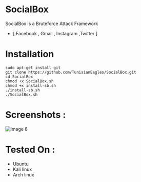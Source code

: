 # SocialBox
SocialBox is a Bruteforce Attack Framework
- [ Facebook , Gmail , Instagram ,Twitter ]

# Installation
```
sudo apt-get install git
git clone https://github.com/TunisianEagles/SocialBox.git
cd SocialBox
chmod +x SocialBox.sh
chmod +x install-sb.sh
./install-sb.sh
./SocialBox.sh
```
# Screenshots :
![ Image 8](https://raw.githubusercontent.com/TunisianEagles/SocialBox/master/Screenshots/sb.png)

# Tested On :
* Ubuntu 
* Kali linux
* Arch linux

